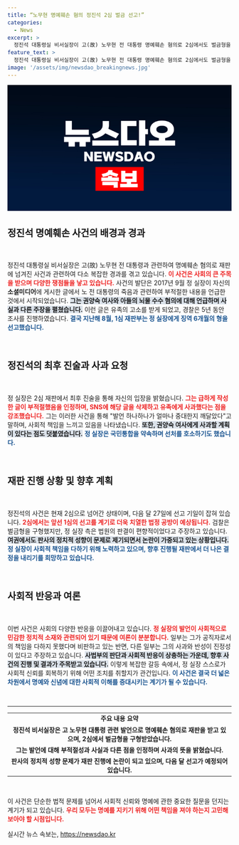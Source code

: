 ```yaml
---
title: “노무현 명예훼손 혐의 정진석 2심 벌금 선고!”
categories:
  - News
excerpt: >
  정진석 대통령실 비서실장이 고(故) 노무현 전 대통령 명예훼손 혐의로 2심에서도 벌금형을 구형받았다. 그는 급하게 쓴 글이 부적절했다며 유족에게 사과하고 신중한 공직 수행을 다짐했다. 2심 결과는 다음 달에 발표된다.
feature_text: >
  정진석 대통령실 비서실장이 고(故) 노무현 전 대통령 명예훼손 혐의로 2심에서도 벌금형을 구형받았다. 그는 급하게 쓴 글이 부적절했다며 유족에게 사과하고 신중한 공직 수행을 다짐했다. 2심 결과는 다음 달에 발표된다.
image: '/assets/img/newsdao_breakingnews.jpg'
---
```


<p><img src="/assets/img/newsdao_breakingnews.jpg" alt="koreaapp 속보" /></p>

<h2 data-ke-size="size26">정진석 명예훼손 사건의 배경과 경과</h2>

<p data-ke-size="size16">&nbsp;</p>

<p>정진석 대통령실 비서실장은 고(故) 노무현 전 대통령과 관련하여 명예훼손 혐의로 재판에 넘겨진 사건과 관련하여 다소 복잡한 경과를 겪고 있습니다. <b><span style="color: #ee2323;">이 사건은 사회의 큰 주목을 받으며 다양한 쟁점들을 낳고 있습니다.</span></b> 사건의 발단은 2017년 9월 정 실장이 자신의 <b>소셜미디어</b>에 게시한 글에서 노 전 대통령의 죽음과 관련하여 부적절한 내용을 언급한 것에서 시작되었습니다. <b><span style="background-color: #21538527;">그는 권양숙 여사와 아들의 뇌물 수수 혐의에 대해 언급하며 사실과 다른 주장을 펼쳤습니다.</span></b> 이런 글은 유족의 고소를 받게 되었고, 경찰은 5년 동안 조사를 진행하였습니다. <b><span style="color: #1a5490;">결국 지난해 8월, 1심 재판부는 정 실장에게 징역 6개월의 형을 선고했습니다.</span></b></p>

<p data-ke-size="size16">&nbsp;</p>

<h2 data-ke-size="size26">정진석의 최후 진술과 사과 요청</h2>

<p data-ke-size="size16">&nbsp;</p>

<p>정 실장은 2심 재판에서 최후 진술을 통해 자신의 입장을 밝혔습니다. <b><span style="color: #ee2323;">그는 급하게 작성한 글이 부적절했음을 인정하며, SNS에 해당 글을 삭제하고 유족에게 사과했다는 점을 강조했습니다.</span></b> 그는 이러한 사건을 통해 "발언 하나하나가 얼마나 중대한지 깨달았다"고 말하며, 사회적 책임을 느끼고 있음을 나타냈습니다. <b><span style="background-color: #21538527;">또한, 권양숙 여사에게 사과할 계획이 있다는 점도 덧붙였습니다.</span></b> <b><span style="color: #1a5490;">정 실장은 국민통합을 약속하며 선처를 호소하기도 했습니다.</span></b></p>

<p data-ke-size="size16">&nbsp;</p>

<h2 data-ke-size="size26">재판 진행 상황 및 향후 계획</h2>

<p data-ke-size="size16">&nbsp;</p>

<p>정진석의 사건은 현재 2심으로 넘어간 상태이며, 다음 달 27일에 선고 기일이 잡혀 있습니다. <b><span style="color: #ee2323;">2심에서는 앞선 1심의 선고를 계기로 더욱 치열한 법정 공방이 예상됩니다.</span></b> 검찰은 벌금형을 구형했지만, 정 실장 측은 법원의 판결이 편향적이었다고 주장하고 있습니다. <b><span style="background-color: #21538527;">여권에서도 판사의 정치적 성향이 문제로 제기되면서 논란이 가중되고 있는 상황입니다.</span></b> <b><span style="color: #1a5490;">정 실장이 사회적 책임을 다하기 위해 노력하고 있으며, 향후 진행될 재판에서 더 나은 결정을 내리기를 희망하고 있습니다.</span></b></p>

<p data-ke-size="size16">&nbsp;</p>

<h2 data-ke-size="size26">사회적 반응과 여론</h2>

<p data-ke-size="size16">&nbsp;</p>

<p>이번 사건은 사회의 다양한 반응을 이끌어내고 있습니다. <b><span style="color: #ee2323;">정 실장의 발언이 사회적으로 민감한 정치적 소재와 관련되어 있기 때문에 여론이 분분합니다.</span></b> 일부는 그가 공직자로서의 책임을 다하지 못했다며 비판하고 있는 반면, 다른 일부는 그의 사과와 반성이 진정성이 있다고 주장하고 있습니다. <b><span style="background-color: #21538527;">사법부의 판단과 사회적 반응이 상충하는 가운데, 향후 사건의 진행 및 결과가 주목받고 있습니다.</span></b> 이렇게 복잡한 갈등 속에서, 정 실장 스스로가 사회적 신뢰를 회복하기 위해 어떤 조치를 취할지가 관건입니다. <b><span style="color: #1a5490;">이 사건은 결국 더 넓은 차원에서 명예와 신념에 대한 사회적 이해를 증대시키는 계기가 될 수 있습니다.</span></b></p>

<p data-ke-size="size16">&nbsp;</p>

<hr />

<table style="width: 100%; border-collapse: collapse;">
    <tr>
        <td style="text-align: center; height: 17px;"><b>주요 내용 요약</b></td>
    </tr>
    <tr>
        <td style="text-align: center; height: 17px;"><b>정진석 비서실장은 고 노무현 대통령 관련 발언으로 명예훼손 혐의로 재판을 받고 있으며, 2심에서 벌금형을 구형받았습니다.</b></td>
    </tr>
    <tr>
        <td style="text-align: center; height: 17px;"><b>그는 발언에 대해 부적절성과 사실과 다른 점을 인정하며 사과의 뜻을 밝혔습니다.</b></td>
    </tr>
    <tr>
        <td style="text-align: center; height: 17px;"><b>판사의 정치적 성향 문제가 재판 진행에 논란이 되고 있으며, 다음 달 선고가 예정되어 있습니다.</b></td>
    </tr>
</table>

<p data-ke-size="size16">&nbsp;</p>

<p>이 사건은 단순한 법적 문제를 넘어서 사회적 신뢰와 명예에 관한 중요한 질문을 던지는 계기가 되고 있습니다. <b><span style="color: #ee2323;">우리 모두는 명예를 지키기 위해 어떤 책임을 져야 하는지 고민해보아야 할 시점입니다.</span></b></p>
실시간 뉴스 속보는, <a href="https://newsdao.kr" rel="dofollow">https://newsdao.kr</a>


